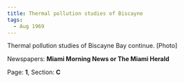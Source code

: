 ```yaml
---  
title: Thermal pollution studies of Biscayne  
tags:  
  - Aug 1969  
---  
```

  
Thermal pollution studies of Biscayne Bay continue. [Photo]  
  
Newspapers: **Miami Morning News or The Miami Herald**  
  
Page: **1**, Section: **C** 
